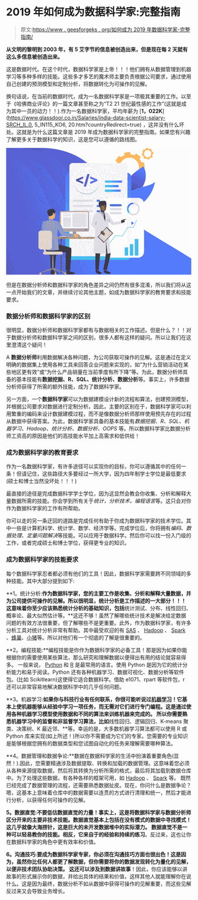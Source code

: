 # 2019 年如何成为数据科学家:完整指南

> 原文:[https://www . geesforgeks . org/如何成为 2019 年数据科学家-完整指南/](https://www.geeksforgeeks.org/how-to-become-a-data-scientist-in-2019-a-complete-guide/)

**从文明的黎明到 2003 年，有 5 艾字节的信息被创造出来，但是现在每 2 天就有这么多信息被创造出来。**

这是数据时代。在这个时代，数据科学家是上帝！！！他们拥有从数据管理到机器学习等多种多样的技能。这些多才多艺的魔术师主要负责根据公司要求，通过使用自己创建的预测模型和定制分析，将数据转化为可操作的见解。

换句话说，在当前的数据时代，成为一名数据科学家是一项极其重要的工作。以至于《哈佛商业评论》的一篇文章甚至称之为“T2 21 世纪最性感的工作”(这就是成为其中一员的动力！！).作为一名数据科学家，平均年薪为 [**1，022K**](https://www.glassdoor.co.in/Salaries/india-data-scientist-salary-SRCH_IL.0, 5_IN115_KO6, 20.htm?countryRedirect=true) ，这并没有什么坏处。这就是为什么这篇文章是 2019 年成为数据科学家的完整指南。如果您有兴趣了解更多关于数据科学的知识，这是您可以遵循的路线图。

![How-to-Become-a-Data-Scientist-in-2019-A-Complete-Guide](img/c151b93a1c1c8fb66b58789ef9badded.png)

但是在数据分析师和数据科学家的角色差异之间仍然有很多混淆，所以我们将从这一点开始我们的文章，并继续讨论其他主题，如成为数据科学家的教育要求和技能要求。

### 数据分析师和数据科学家的区别

很明显，数据分析师和数据科学家都有与数据相关的工作描述。但是什么？！！对于数据分析师和数据科学家之间的区别，很多人都有这样的疑问。所以让我们在这里澄清这个疑问！

A **数据分析师**利用数据解决各种问题，为公司获取可操作的见解。这是通过在定义明确的数据集上使用各种工具来回答企业问题来实现的，如“为什么营销活动在某些地区更有效”或“为什么产品销量在当前季度有所下降”等。为此，数据分析师具备的基本技能有**数据挖掘、R、SQL、统计分析、数据分析**等。事实上，许多数据分析师获得了所需的额外技能，成为了数据科学家。

另一方面，一个**数据科学家**可以为数据建模设计新的流程和算法，创建预测模型，并根据公司要求对数据进行定制分析。因此，主要的区别在于，数据科学家可以利用繁重的编码来设计数据建模过程，而不是像数据分析师那样使用预先存在的过程从数据中获得答案。为此，数据科学家具备的基本技能有*数据挖掘、R、SQL、机器学习、Hadoop、统计分析、数据分析、OOPS* 等。所以数据科学家比数据分析师工资高的原因是他们的高技能水平加上高需求和低供给！

### 成为数据科学家的教育要求

作为一名数据科学家，有许多途径可以实现你的目标，你可以遵循其中的任何一条！但请记住，这些路径大多要经过一所大学，因为四年制学士学位是最低要求(硕士和博士当然没坏处！！！)

最直接的途径是完成数据科学学士学位，因为这显然会教会你收集、分析和解释大量数据所需的技能。你会学到所有关于*统计，分析技术，编程语言*等。这只会对你作为数据科学家的工作有所帮助。

你可以走的另一条迂回的道路是完成任何有助于你成为数据科学家的技术学位。其中一些是计算机科学、统计学、数学、经济学等。完成学位后，你将拥有*编码、数据处理、定量问题解决*等技能。可以应用于数据科学。然后你可以找一份入门级的工作，或者完成硕士和博士学位，获得更专业的知识。

### 成为数据科学家的技能要求

每个数据科学家忍者都必须有他们的工具！因此，数据科学家需要跨不同领域的多种技能。其中大部分提到如下:

**1。统计分析:**作为数据科学家，您的主要工作是收集、分析和解释大量数据，并为公司提供可操作的见解。所以很明显，统计分析是工作描述的一大部分！！！
这意味着你至少应该熟悉统计分析的基础知识，包括**统计测试、分布、线性回归、概率论、最大似然估计等。**这还不够！虽然了解哪些统计技术是解决给定数据问题的有效方法很重要，但了解哪些不是更重要。此外，作为数据科学家，有许多分析工具对统计分析非常有帮助。其中最受欢迎的有 [SAS](https://www.geeksforgeeks.org/introduction-to-sas-programming/) 、 [Hadoop](https://www.geeksforgeeks.org/hadoop-an-introduction/) 、 [Spark](https://www.geeksforgeeks.org/introduction-pyspark-distributed-computing-apache-spark/) 、[蜂巢](https://www.geeksforgeeks.org/apache-hive/)、[小猪](https://www.geeksforgeeks.org/introduction-to-apache-pig/)等。所以对他们有一个彻底的了解是很重要的。

**2。编程技能:**编程技能是你作为数据科学家的必备工具！那是因为如果你能根据你的需要使用某些算法，那么研究和理解数据以便得出有用的结论就容易得多。
一般来说， [Python](https://www.geeksforgeeks.org/python-programming-language/) 和 [R](https://www.geeksforgeeks.org/simple-linear-regression-using-r/) 是最常用的语言。使用 Python 是因为它的统计分析能力和易于阅读。Python 还有各种机器学习、数据可视化、数据分析等软件包。(比如 Scikitlearn)这使得它适合数据科学。借助 e1071、rpart 等软件包，r 还可以非常容易地解决数据科学中的几乎任何问题。

**3。机器学习:**如果你与科技行业有任何联系，你很可能听说过[机器学习](https://www.geeksforgeeks.org/machine-learning/)！它基本上使机器能够从经验中学习一项任务，而无需对它们进行专门编程。这是通过使用各种机器学习模型使用数据和不同的算法来训练机器来完成的。
所以你需要熟悉机器学习中的监督和非监督学习算法，比如**线性回归、逻辑回归、K-means 聚类、决策树、K 最近邻、**等。幸运的是，大多数机器学习算法都可以使用 R 或 Python 库来实现(如上所述！)所以你不需要成为它们的专家。您需要的专业知识是能够根据您拥有的数据类型和您试图自动化的任务来理解需要哪种算法。

**4。数据管理和数据争论:**数据在数据科学家的生活中扮演着重要角色(显然！).因此，您需要精通涉及数据提取、转换和加载的数据管理。这意味着您必须从各种来源提取数据，然后将其转换为分析所需的格式，最后将其加载到数据仓库中。为了处理这些数据，有各种各样的框架可用，如 [Hadoop](https://www.geeksforgeeks.org/hadoop-an-introduction/) 、 [Spark](https://www.geeksforgeeks.org/introduction-pyspark-distributed-computing-apache-spark/) 等。
既然已经完成了数据管理的流程，还需要熟悉数据扯皮。现在，你问什么是数据争论？嗯，这基本上意味着仓库中的数据需要以连贯的方式进行清理和统一，然后才能进行分析，以获得任何可操作的见解。

**5。数据直觉:**不要低估数据直觉的力量！事实上，这是将数据科学家与数据分析师区分开来的主要非技术技能。数据直觉基本上包括在没有模式的数据中寻找模式！这几乎就像大海捞针，这是巨大的未开发数据堆中的实际潜力。
数据直觉不是一种可以轻易教你的技能。相反，它来自于**的经验和持续的练习**。反过来，这也让你在数据科学家的角色中更有效率和价值。

**6。沟通技巧:**要成为数据科学家专家，你必须在沟通技巧方面也很出色！这是因为，虽然你比任何人都更了解数据，但你需要将你的数据发现转化为量化的见解，以便非技术团队协助决策。
这还可以涉及到**数据讲故事**！因此，你应该能够以讲故事的形式展示你的数据，并给出具体的结果和价值，这样其他人就能理解你在说什么。这是因为最终，数据分析不如从数据中获得可操作的见解重要，而这些见解反过来又会导致业务增长。